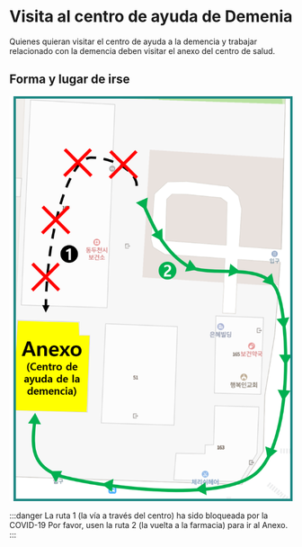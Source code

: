 # Visita al centro de ayuda de Demenia

Quienes quieran visitar el centro de ayuda a la demencia y trabajar relacionado con la demencia deben visitar el anexo del centro de salud.

## Forma y lugar de irse

![Annex-location](./dementia-center-posi.png)

:::danger La ruta 1 (la vía a través del centro) ha sido bloqueada por la COVID-19
Por favor, usen la ruta 2 (la vuelta a la farmacia) para ir al Anexo.
:::
